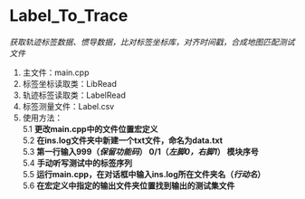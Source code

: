 # **Label_To_Trace**  
*获取轨迹标签数据、惯导数据，比对标签坐标库，对齐时间戳，合成地图匹配测试文件*  
1. 主文件：main.cpp  
2. 标签坐标读取类：LibRead  
3. 轨迹标签读取类：LabelRead  
4. 标签测量文件：Label.csv  
5. 使用方法：  
  5.1 **更改main.cpp中的文件位置宏定义**  
  5.2 **在ins.log文件夹中新建一个txt文件，命名为data.txt**  
  5.3 **第一行输入999（*保留功能码*） 0/1（*左脚0，右脚1*） 模块序号**  
  5.4 **手动听写测试中的标签序列**  
  5.5 **运行main.cpp，在对话框中输入ins.log所在文件夹名（*行动名*）**  
  5.6 **在宏定义中指定的输出文件夹位置找到输出的测试集文件**  
